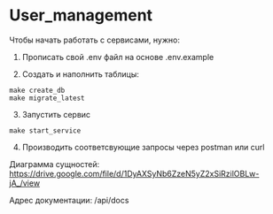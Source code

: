 # User_management

Чтобы начать работать с сервисами, нужно:

1. Прописать свой .env файл на основе .env.example

2. Создать и наполнить таблицы:

```
make create_db
make migrate_latest
```

3. Запустить сервис

```
make start_service
```

4. Производить соответсвующие запросы через postman или curl

Диаграмма сущностей:
https://drive.google.com/file/d/1DyAXSyNb6ZzeN5yZ2xSiRzilOBLw-jA_/view

Адрес документации: /api/docs
